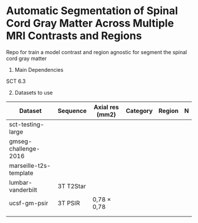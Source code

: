 # Automatic Segmentation of Spinal Cord Gray Matter Across Multiple MRI Contrasts and Regions
Repo for train a model contrast and region agnostic for segment the spinal cord gray matter

1. Main Dependencies

SCT 6.3

2. Datasets to use
   
| Dataset  | Sequence  | Axial res (mm2)  | Category  | Region | N | 
|  - |  - |  - |- |- |- |
| sct-testing-large  |   |   |  |  |    |   
| gmseg-challenge-2016  |   |   |  |  |    |
| marseille-t2s-template  |   |   |  |  |    |   
| lumbar-vanderbilt  | 3T T2Star  |  |  |  |    |   
| ucsf-gm-psir  | 3T PSIR  | 0,78  ×  0,78  |  |  |    |   
|   |   |   |  |  |    |   
|   |   |   |  |  |    |   
